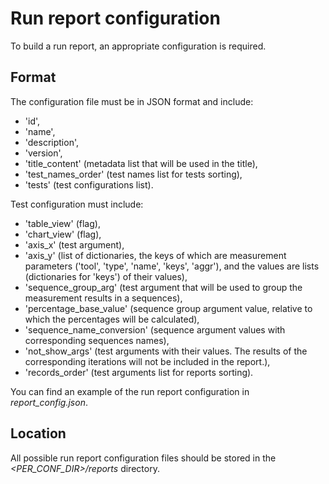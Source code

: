 [SPDX-License-Identifier: Apache-2.0]::
[Copyright (C) 2024 OKTET Labs Ltd. All rights reserved.]::

# Run report configuration

To build a run report, an appropriate configuration is required.

## Format

The configuration file must be in JSON format and include:

- 'id',
- 'name',
- 'description',
- 'version',
- 'title_content' (metadata list that will be used in the title),
- 'test_names_order' (test names list for tests sorting),
- 'tests' (test configurations list).

Test configuration must include:

- 'table_view' (flag),
- 'chart_view' (flag),
- 'axis_x' (test argument),
- 'axis_y' (list of dictionaries, the keys of which are measurement parameters ('tool', 'type', 'name', 'keys', 'aggr'), and the values are lists (dictionaries for 'keys') of their values),
- 'sequence_group_arg' (test argument that will be used to group the measurement results in a sequences),
- 'percentage_base_value' (sequence group argument value, relative to which the percentages will be calculated),
- 'sequence_name_conversion' (sequence argument values with corresponding sequences names),
- 'not_show_args' (test arguments with their values. The results of the corresponding iterations will not be included in the report.),
- 'records_order' (test arguments list for reports sorting).

You can find an example of the run report configuration in *report_config.json*.

## Location

All possible run report configuration files should be stored in the *<PER_CONF_DIR>/reports* directory.

